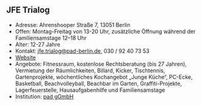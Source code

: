 ## JFE Trialog
- Adresse:      Ahrenshooper Straße 7, 13051 Berlin
- Offen:        Montag-Freitag von 13-20 Uhr, zusätzliche Öffnung während der Familiensamstage 12–18 Uhr
- Alter:        12-27 Jahre
- Kontakt:      jfe.trialog@pad-berlin.de, 030 / 92 40 73 53 
- [Website](https://www.pad-berlin.de/jugendarbeit-praevention-und-qualifikation/jfe-trialog)
- Angebote: Fitnessraum, kostenlose Rechtsberatung (bis 27 Jahren), Vermietung der Räumlichkeiten, Billard, Kicker, Tischtennis, Gartenprojekte, wöchentliches Kochangebot „Junge Küche“, PC-Ecke, Basketball, Beachvolleyball, Beachbar im Garten, Graffiti-Projekte, Lagerfeuerstelle, Hausaufgabenhilfe und Familiensamstage
- Institution:  [pad gGmbH](https://www.pad-berlin.de/)
